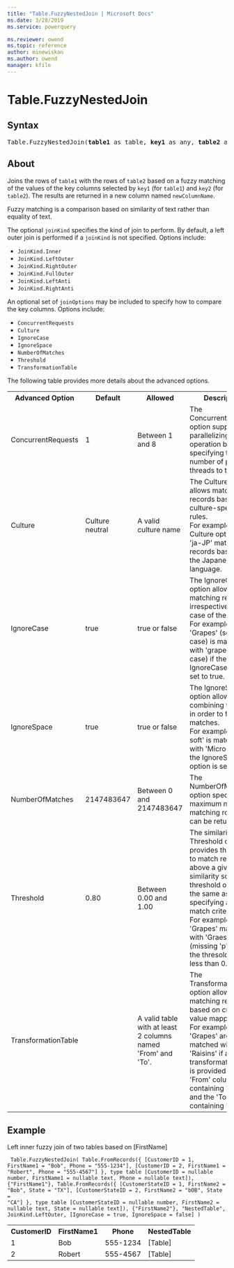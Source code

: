 ```yaml
---
title: "Table.FuzzyNestedJoin | Microsoft Docs"
ms.date: 3/28/2019
ms.service: powerquery

ms.reviewer: owend
ms.topic: reference
author: minewiskan
ms.author: owend
manager: kfile
---
```

# Table.FuzzyNestedJoin
  
## Syntax

<pre>
Table.FuzzyNestedJoin(<b>table1</b> as table, <b>key1</b> as any, <b>table2</b> as table, <b>key2</b> as any, <b>newColumnName</b> as text, optional <b>joinKind</b> as nullable number, optional <b>joinOptions</b> as nullable record) as table
</pre>
  
## About 
  
<p>Joins the rows of <code>table1</code> with the rows of <code>table2</code> based on a fuzzy matching of the values of the key columns selected by <code>key1</code> (for <code>table1</code>) and <code>key2</code> (for <code>table2</code>). The results are returned in a new column named <code>newColumnName</code>.</p> <p>Fuzzy matching is a comparison based on similarity of text rather than equality of text.</p> <p>The optional <code>joinKind</code> specifies the kind of join to perform. By default, a left outer join is performed if a <code>joinKind</code> is not specified. Options include: <ul> <li><code>JoinKind.Inner</code></li> <li><code>JoinKind.LeftOuter</code></li> <li><code>JoinKind.RightOuter</code></li> <li><code>JoinKind.FullOuter</code></li> <li><code>JoinKind.LeftAnti</code></li> <li><code>JoinKind.RightAnti</code></li> </ul> </p> <p>An optional set of <code>joinOptions</code> may be included to specify how to compare the key columns. Options include: <ul> <li><code>ConcurrentRequests</code></li> <li><code>Culture</code></li> <li><code>IgnoreCase</code></li> <li><code>IgnoreSpace</code></li> <li><code>NumberOfMatches</code></li> <li><code>Threshold</code></li> <li><code>TransformationTable</code></li> </ul> </p> <p> The following table provides more details about the advanced options. <table> <tr> <th>Advanced Option</th> <th>Default</th> <th>Allowed</th> <th>Description</th> </tr> <tr> <td>ConcurrentRequests</td> <td>1</td> <td>Between 1 and 8</td> <td>The ConcurrentRequests option supports parallelizing the join operation by specifying the number of parallel threads to to use.</td> </tr> <tr> <td>Culture</td> <td>Culture neutral</td> <td>A valid culture name</td> <td>The Culture option allows matching records based on culture-specific rules. <br> For example a Culture option of 'ja-JP' matches records based on the Japanese language.</td> </tr> <tr> <td>IgnoreCase</td> <td>true</td> <td>true or false</td> <td>The IgnoreCase option allows matching records irrespective of the case of the text. <br> For example, 'Grapes' (sentence case) is matched with 'grapes' (lower case) if the IgnoreCase option is set to true.</td> </tr> <tr> <td>IgnoreSpace</td> <td>true</td> <td>true or false</td> <td>The IgnoreSpace option allows combining text parts in order to find matches. <br> For example, 'Micro soft' is matched with 'Microsoft' if the IgnoreSpace option is set to true.</td> </tr> <tr> <td>NumberOfMatches</td> <td>2147483647</td> <td>Between 0 and 2147483647</td> <td>The NumberOfMatches option specifies the maximum number of matching rows that can be returned.</td> </tr> <tr> <td>Threshold</td> <td>0.80</td> <td>Between 0.00 and 1.00</td> <td>The similarity Threshold option provides the ability to match records above a given similarity score. A threshold of 1.00 is the same as specifying an exact match criteria. <br> For example, 'Grapes' matches with 'Graes' (missing 'p') only if the thresold is set to less than 0.90.</td> </tr> <tr> <td>TransformationTable</td> <td></td> <td>A valid table with at least 2 columns named 'From' and 'To'.</td> <td>The TransformationTable option allows matching records based on custom value mappings. <br> For example, 'Grapes' are matched with 'Raisins' if a transformation table is provided with the 'From' column containing 'Grapes' and the 'To' column containing 'Raisins'.</td> </tr> </table> </p>

## Example

Left inner fuzzy join of two tables based on [FirstName]

<code> Table.FuzzyNestedJoin( Table.FromRecords({ [CustomerID = 1, FirstName1 = "Bob", Phone = "555-1234"], [CustomerID = 2, FirstName1 = "Robert", Phone = "555-4567"] }, type table [CustomerID = nullable number, FirstName1 = nullable text, Phone = nullable text]), {"FirstName1"}, Table.FromRecords({ [CustomerStateID = 1, FirstName2 = "Bob", State = "TX"], [CustomerStateID = 2, FirstName2 = "bOB", State = "CA"] }, type table [CustomerStateID = nullable number, FirstName2 = nullable text, State = nullable text]), {"FirstName2"}, "NestedTable", JoinKind.LeftOuter, [IgnoreCase = true, IgnoreSpace = false] ) </code>

<table> <tr> <th>CustomerID</th> <th>FirstName1</th> <th>Phone</th> <th>NestedTable</th> </tr> <tr> <td>1</td> <td>Bob</td> <td>555-1234</td> <td>[Table]</td> </tr> <tr> <td>2</td> <td>Robert</td> <td>555-4567</td> <td>[Table]</td> </tr> </table>
  
